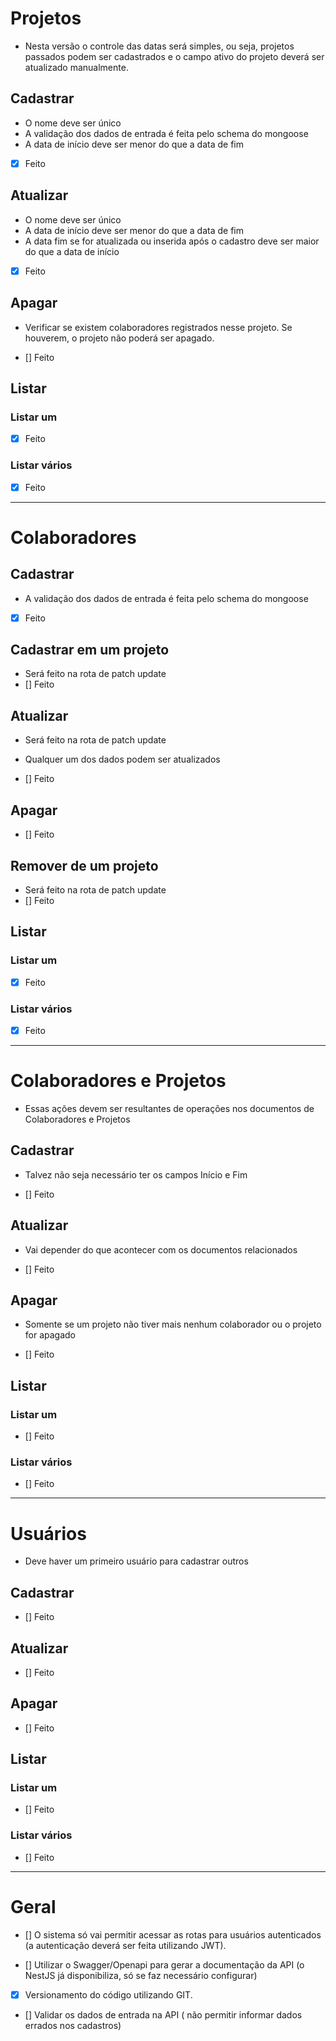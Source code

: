 # Projetos

- Nesta versão o controle das datas será simples, ou seja, projetos passados podem ser cadastrados e o campo ativo do projeto deverá ser atualizado manualmente.

## Cadastrar
- O nome deve ser único
- A validação dos dados de entrada é feita pelo schema do mongoose
- A data de início deve ser menor do que a data de fim

- [x] Feito

## Atualizar

- O nome deve ser único
- A data de início deve ser menor do que a data de fim
- A data fim se for atualizada ou inserida após o cadastro deve ser maior do que a data de início 

- [x] Feito

## Apagar

- Verificar se existem colaboradores registrados nesse projeto. Se houverem, o projeto não poderá ser apagado.

- [] Feito

## Listar

### Listar um

- [x] Feito

### Listar vários

- [x] Feito

---

# Colaboradores

## Cadastrar

- A validação dos dados de entrada é feita pelo schema do mongoose

- [x] Feito

## Cadastrar em um projeto
- Será feito na rota de patch update
- [] Feito

## Atualizar
- Será feito na rota de patch update
- Qualquer um dos dados podem ser atualizados

- [] Feito

## Apagar 

- [] Feito

## Remover de um projeto
- Será feito na rota de patch update
- [] Feito

## Listar

### Listar um

- [x] Feito

### Listar vários

- [x] Feito


---

# Colaboradores e Projetos

- Essas ações devem ser resultantes de operações nos documentos de Colaboradores e Projetos

## Cadastrar

- Talvez não seja necessário ter os campos Início e Fim

- [] Feito

## Atualizar

- Vai depender do que acontecer com os documentos relacionados

- [] Feito

## Apagar

- Somente se um projeto não tiver mais nenhum colaborador ou o projeto for apagado

- [] Feito

## Listar

### Listar um

- [] Feito

### Listar vários

- [] Feito

---

# Usuários

- Deve haver um primeiro usuário para cadastrar outros

## Cadastrar

- [] Feito

## Atualizar

- [] Feito

## Apagar

- [] Feito

## Listar

### Listar um

- [] Feito

### Listar vários

- [] Feito

---

# Geral

- [] O sistema só vai permitir acessar as rotas para usuários autenticados (a autenticação deverá ser feita utilizando JWT).

- [] Utilizar o Swagger/Openapi para gerar a documentação da API (o NestJS já disponibiliza, só se faz necessário configurar)

- [x] Versionamento do código utilizando GIT.

- [] Validar os dados de entrada na API ( não permitir informar dados errados nos cadastros)
